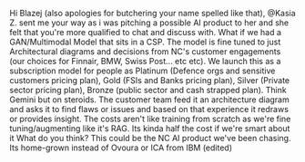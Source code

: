 Hi Blazej (also apologies for butchering your name spelled like that),
@Kasia Z. sent me your way as i was pitching a possible AI product to her and she felt that you're more qualified to chat and discuss with.
What if we had a GAN/Multimodal Model that sits in a CSP. The model is fine tuned to just Architectural diagrams and decisions from NC's customer engagements (our choices for Finnair, BMW, Swiss Post... etc etc). We launch this as a subscription model for people as Platinum (Defence orgs and sensitive customers pricing plan), Gold (FSIs and Banks pricing plan), Silver (Private sector pricing plan), Bronze (public sector and cash strapped plan).
Think Gemini but on steroids. The customer team feed it an architecture diagram and asks it to find flaws or issues and based on that experience it redraws or provides insight. The costs aren't like training from scratch as we're fine tuning/augmenting like it's RAG. Its kinda half the cost if we're smart about it
What do you think?
This could be the NC AI product we've been chasing. Its home-grown instead of Ovoura or ICA from IBM (edited) 